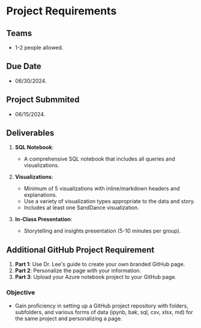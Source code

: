 # Project Requirements

## Teams
- 1-2 people allowed.

## Due Date
- 06/30/2024.

## Project Submmited
- 06/15/2024.

## Deliverables
1. **SQL Notebook**:
   - A comprehensive SQL notebook that includes all queries and visualizations.

2. **Visualizations**:
   - Minimum of 5 visualizations with inline/markdown headers and explanations.
   - Use a variety of visualization types appropriate to the data and story.
   - Includes at least one SandDance visualization.

3. **In-Class Presentation**:
   - Storytelling and insights presentation (5-10 minutes per group).

## Additional GitHub Project Requirement
1. **Part 1**: Use Dr. Lee's guide to create your own branded GitHub page.
2. **Part 2**: Personalize the page with your information.
3. **Part 3**: Upload your Azure notebook project to your GitHub page.

### Objective
- Gain proficiency in setting up a GitHub project repository with folders, subfolders, and various forms of data (ipynb, bak, sql, csv, xlsx, md) for the same project and personalizing a page.
